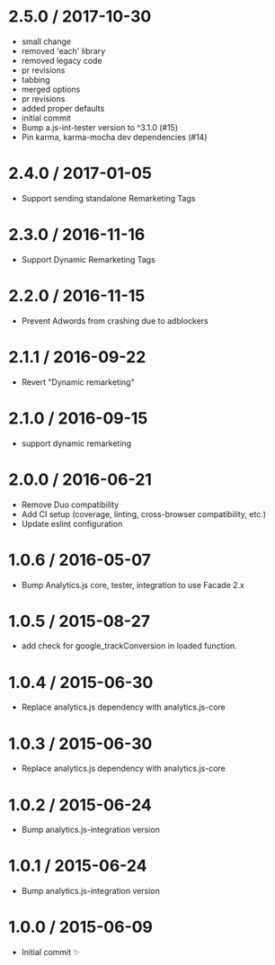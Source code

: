 
2.5.0 / 2017-10-30
==================

  * small change
  * removed 'each' library
  * removed legacy code
  * pr revisions
  * tabbing
  * merged options
  * pr revisions
  * added proper defaults
  * initial commit
  * Bump a.js-int-tester version to ^3.1.0 (#15)
  * Pin karma, karma-mocha dev dependencies (#14)

2.4.0 / 2017-01-05
==================

  * Support sending standalone Remarketing Tags 


2.3.0 / 2016-11-16
==================

  * Support Dynamic Remarketing Tags

2.2.0 / 2016-11-15
==================

  * Prevent Adwords from crashing due to adblockers

2.1.1 / 2016-09-22
==================

  * Revert "Dynamic remarketing"

2.1.0 / 2016-09-15
==================

  * support dynamic remarketing

2.0.0 / 2016-06-21
==================

  * Remove Duo compatibility
  * Add CI setup (coverage, linting, cross-browser compatibility, etc.)
  * Update eslint configuration

1.0.6 / 2016-05-07
==================

  * Bump Analytics.js core, tester, integration to use Facade 2.x

1.0.5 / 2015-08-27
==================

  * add check for google_trackConversion in loaded function.

1.0.4 / 2015-06-30
==================

  * Replace analytics.js dependency with analytics.js-core

1.0.3 / 2015-06-30
==================

  * Replace analytics.js dependency with analytics.js-core

1.0.2 / 2015-06-24
==================

  * Bump analytics.js-integration version

1.0.1 / 2015-06-24
==================

  * Bump analytics.js-integration version

1.0.0 / 2015-06-09
==================

  * Initial commit :sparkles:

